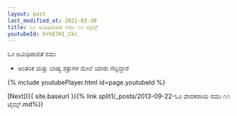 ```yaml
---
layout: post
last_modified_at: 2021-03-30
title: ಓಂ ಅಮಿಥಿರಾಜಿತೆ ನಮಃ ೧೧ ಟೈಮ್ಸ್
youtubeId: brhE7H1_Ckc
---
```

 
 
 ಓಂ ಅಮಿಥಿರಾಜಿತೆ ನಮಃ  
 
 -  ಆಂತರಿಕ ಮತ್ತು ಬಾಹ್ಯ ಶತ್ರುಗಳ ಮೇಲೆ ಯಾರು ಗೆದ್ದಿದ್ದಾರೆ 
 
  
 
  
 
 
 
 
 
 


{% include youtubePlayer.html id=page.youtubeId %}
 
[Next]({{ site.baseurl }}{% link  split1/_posts/2013-09-22-ಓಂ ವೇದಕರಾಯ ನಮಃ ೧೧ ಟೈಮ್ಸ್.md%})
 
